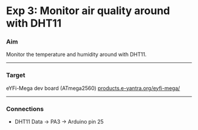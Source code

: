 # Exp 3: Monitor air quality around with DHT11

### Aim

Monitor the temperature and humidity around with DHT11.

---

### Target

eYFi-Mega dev board (ATmega2560) [products.e-yantra.org/eyfi-mega/](products.e-yantra.org/eyfi-mega/)

---

### Connections

- DHT11 Data   ->   PA3   ->   Arduino pin 25

  
